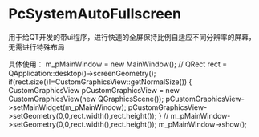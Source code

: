 # PcSystemAutoFullscreen
用于给QT开发的带ui程序，进行快速的全屏保持比例自适应不同分辨率的屏幕，无需进行特殊布局

具体使用：
m_pMainWindow = new MainWindow();
//
QRect rect = QApplication::desktop()->screenGeometry();
if(rect.size()!=CustomGraphicsView::getNormalSize())
{
    CustomGraphicsView pCustomGraphicsView = new CustomGraphicsView(new QGraphicsScene());
    pCustomGraphicsView->setMainWidget(m_pMainWindow);
    pCustomGraphicsView->setGeometry(0,0,rect.width(),rect.height());
}
//
m_pMainWindow->setGeometry(0,0,rect.width(),rect.height());
m_pMainWindow->show();
